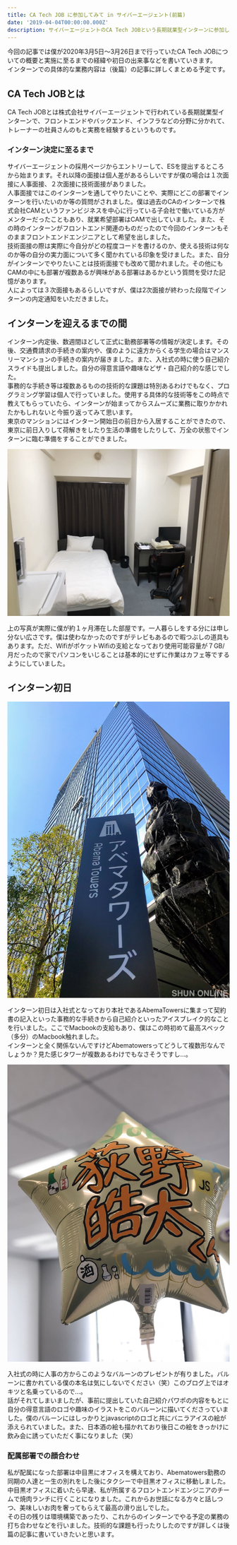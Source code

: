 ```yaml
---
title: CA Tech JOB に参加してみて in サイバーエージェント(前篇)
date: '2019-04-04T00:00:00.000Z'
description: サイバーエージェントのCA Tech JOBという長期就業型インターンに参加して感じたことをまとめました。前篇と後編に分けて書いていきます。
---
```


今回の記事では僕が2020年3月5日〜3月26日まで行っていたCA Tech JOBについての概要と実施に至るまでの経緯や初日の出来事などを書いていきます。  
インターンでの具体的な業務内容は（後篇）の記事に詳しくまとめる予定です。

## CA Tech JOBとは

CA Tech JOBとは株式会社サイバーエージェントで行われている長期就業型インターンで、フロントエンドやバックエンド、インフラなどの分野に分かれて、トレーナーの社員さんのもと実務を経験するというものです。

### インターン決定に至るまで

サイバーエージェントの採用ページからエントリーして、ESを提出するところから始まります。それ以降の面接は個人差があるらしいですが僕の場合は１次面接に人事面接、２次面接に技術面接がありました。  
人事面接ではこのインターンを通してやりたいことや、実際にどこの部署でインターンを行いたいのか等の質問がされました。僕は過去のCAのインターンで株式会社CAMというファンビジネスを中心に行っている子会社で働いている方がメンターだったこともあり、就業希望部署はCAMで出していました。また、その時のインターンがフロントエンド関連のものだったので今回のインターンもそのままフロントエンドエンジニアとして希望を出しました。  
技術面接の際は実際に今自分がどの程度コードを書けるのか、使える技術は何なのか等の自分の実力面について多く聞かれている印象を受けました。また、自分がインターンでやりたいことは技術面接でも改めて聞かれました。その他にもCAMの中にも部署が複数あるが興味がある部署はあるかという質問を受けた記憶があります。  
人によっては３次面接もあるらしいですが、僕は2次面接が終わった段階でインターンの内定通知をいただきました。

## インターンを迎えるまでの間

インターン内定後、数週間ほどして正式に勤務部署等の情報が決定します。その後、交通費請求の手続きの案内や、僕のように遠方からくる学生の場合はマンスリーマンションの手続きの案内が届きました。また、入社式の時に使う自己紹介スライドも提出しました。自分の得意言語や趣味などザ・自己紹介的な感じでした。  
事務的な手続き等は複数あるものの技術的な課題は特別あるわけでもなく、プログラミング学習は個人で行っていました。使用する具体的な技術等をこの時点で教えてもらっていたら、インターンが始まってからスムーズに業務に取りかかれたかもしれないと今振り返ってみて思います。  
東京のマンションにはインターン開始日の前日から入居することができたので、東京に前日入りして荷解きをしたり生活の準備をしたりして、万全の状態でインターンに臨む準備をすることができました。

![My room in Tokyo](./my_room.jpg)

上の写真が実際に僕が約１ヶ月滞在した部屋です。一人暮らしをする分には申し分ない広さです。僕は使わなかったのですがテレビもあるので暇つぶしの道具もあります。ただ、WifiがポケットWifiの支給となっており使用可能容量が７GB/月だったので家でパソコンをいじることは基本的にせずに作業はカフェ等でするようにしていました。

## インターン初日

![AbemaTowers](./abema.jpg)

インターン初日は入社式となっており本社であるAbemaTowersに集まって契約書の記入といった事務的な手続きから自己紹介といったアイスブレイク的なことを行いました。ここでMacbookの支給もあり、僕はこの時初めて最高スペック（多分）のMacbook触れました。  
インターンと全く関係ないんですけどAbematowersってどうして複数形なんでしょうか？見た感じタワーが複数あるわけでもなさそうですし…。

![My name](./my_name.jpg)

入社式の時に人事の方からこのようなバルーンのプレゼントが有りました。バルーンに書かれている僕の本名は気にしないでください（笑）このブログ上ではオキツと名乗っているので…。  
話がそれてしまいましたが、事前に提出していた自己紹介パワポの内容をもとに自分の得意言語のロゴや趣味のイラストをこのバルーンに描いてくださっていました。僕のバルーンにはしっかりとjavascriptのロゴと共にバニラアイスの絵が添えられていました。また、日本酒の絵も描かれており後日この絵をきっかけに飲み会に誘っていただく事になりました（笑）

### 配属部署での顔合わせ

私が配属になった部署は中目黒にオフィスを構えており、Abematowers勤務の同期の人達と一生の別れをした後にタクシーで中目黒オフィスに移動しました。中目黒オフィスに着いたら早速、私が所属するフロントエンドエンジニアのチームで焼肉ランチに行くことになりました。これからお世話になる方々と話しつつ、美味しいお肉を奢ってもらえて最高の滑り出しでした。  
その日の残りは環境構築であったり、これからのインターンでやる予定の業務の打ち合わせなどを行いました。技術的な課題も行ったりしたのですが詳しくは後篇の記事に書いていきたいと思います。
